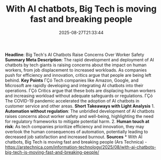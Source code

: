 ﻿---
title: "With AI chatbots, Big Tech is moving fast and breaking people"
date: "2025-08-27T21:33:44"
category: "Markets"
summary: ""
slug: "with ai chatbots big tech is moving fast and breaking people"
source_urls:
  - "https://arstechnica.com/information-technology/2025/08/with-ai-chatbots-big-tech-is-moving-fast-and-breaking-people/"
seo:
  title: "With AI chatbots, Big Tech is moving fast and breaking people | Hash n Hedge"
  description: ""
  keywords: ["news", "markets", "brief"]
---
**Headline**: Big Tech's AI Chatbots Raise Concerns Over Worker Safety  **Summary Meta Description**: The rapid development and deployment of AI chatbots by tech giants is raising concerns about the impact on human workers, from job displacement to increased workloads. As companies push for efficiency and innovation, critics argue that people are being left behind.  **Key Points**  ΓÇó Tech companies like Amazon, Google, and Microsoft are rapidly developing and integrating AI chatbots into their operations. ΓÇó Critics argue that these bots are displacing human workers and increasing workload without adequate safeguards or regulations. ΓÇó The COVID-19 pandemic accelerated the adoption of AI chatbots in customer service and other areas.  **Short Takeaways with Light Analysis**  1. **Automation without regulation**: The unbridled development of AI chatbots raises concerns about worker safety and well-being, highlighting the need for regulatory frameworks to mitigate potential harm. 2. **Human touch at risk**: As tech companies prioritize efficiency and innovation, they may overlook the human consequences of automation, potentially leading to decreased job satisfaction and increased burnout.  **Sources**  * With AI chatbots, Big Tech is moving fast and breaking people (Ars Technica) - https://arstechnica.com/information-technology/2025/08/with-ai-chatbots-big-tech-is-moving-fast-and-breaking-people/ 
